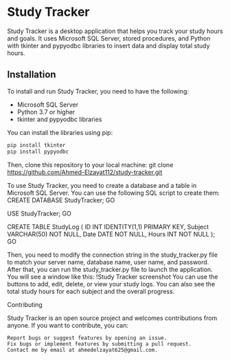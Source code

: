 # Study Tracker

Study Tracker is a desktop application that helps you track your study hours and goals. It uses Microsoft SQL Server, stored procedures, and Python with tkinter and pypyodbc libraries to insert data and display total study hours.

## Installation

To install and run Study Tracker, you need to have the following:

- Microsoft SQL Server
- Python 3.7 or higher
- tkinter and pypyodbc libraries

You can install the libraries using pip:

```bash
pip install tkinter
pip install pypyodbc
```

Then, clone this repository to your local machine:
git clone https://github.com/Ahmed-Elzayat112/study-tracker.git

To use Study Tracker, you need to create a database and a table in Microsoft SQL Server. You can use the following SQL script to create them:
CREATE DATABASE StudyTracker;
GO

USE StudyTracker;
GO

CREATE TABLE StudyLog (
    ID INT IDENTITY(1,1) PRIMARY KEY,
    Subject VARCHAR(50) NOT NULL,
    Date DATE NOT NULL,
    Hours INT NOT NULL
);
GO

Then, you need to modify the connection string in the study_tracker.py file to match your server name, database name, user name, and password.
After that, you can run the study_tracker.py file to launch the application. You will see a window like this:
!Study Tracker screenshot
You can use the buttons to add, edit, delete, or view your study logs. You can also see the total study hours for each subject and the overall progress.

Contributing

Study Tracker is an open source project and welcomes contributions from anyone. If you want to contribute, you can:

    Report bugs or suggest features by opening an issue.
    Fix bugs or implement features by submitting a pull request.
    Contact me by email at ahmedelzayat625@gmail.com.


